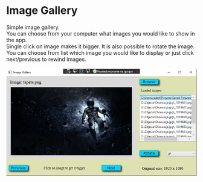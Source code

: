 # Image Gallery
Simple image gallery. <br />
You can choose from your computer what images you would like to show in the app. <br />
Single click on image makes it bigger. It is also possible to rotate the image. <br />
You can choose from list which image you would like to display or just click next/previous to rewind images. <br /><br />
![](images/1.PNG)
